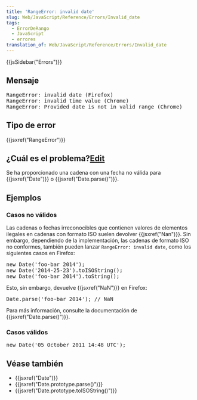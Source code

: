 ```yaml
---
title: 'RangeError: invalid date'
slug: Web/JavaScript/Reference/Errors/Invalid_date
tags:
  - ErrorDeRango
  - JavaScript
  - errores
translation_of: Web/JavaScript/Reference/Errors/Invalid_date
---
```

<div>{{jsSidebar("Errors")}}</div>

<h2 id="Mensaje">Mensaje</h2>

<pre class="syntaxbox">RangeError: invalid date (Firefox)
RangeError: invalid time value (Chrome)
RangeError: Provided date is not in valid range (Chrome)
</pre>

<h2 id="Tipo_de_error">Tipo de error</h2>

<p>{{jsxref("RangeError")}}</p>

<h2 id="¿Cuál_es_el_problemaEdit">¿Cuál es el problema?<a href="https://developer.mozilla.org/es/docs/Web/JavaScript/Reference/Errors/Invalid_array_length$edit#¿Cuál_es_el_problema" rel="nofollow, noindex"><span>Edit</span></a></h2>

<p><span id="noHighlight_0.5046278067977897">Se ha proporcionado una cadena con una fecha no válida para </span>{{jsxref("Date")}} o {{jsxref("Date.parse()")}}.</p>

<h2 id="Ejemplos">Ejemplos</h2>

<h3 id="Casos_no_válidos">Casos no válidos</h3>

<div id="destText" style="direction: ltr;">
<div><span id="noHighlight_0.47667740970902406">Las cadenas o fechas irreconocibles que contienen valores de elementos ilegales en cadenas con formato ISO suelen devolver {{jsxref("Nan")}}. Sin embargo, dependiendo de la implementación, las cadenas de formato ISO no conformes, también pueden lanzar </span><code>RangeError: invalid date</code><span>, como los siguientes casos en Firefox:</span></div>

<div> </div>
</div>

<pre class="brush: js example-bad">new Date('foo-bar 2014');
new Date('2014-25-23').toISOString();
new Date('foo-bar 2014').toString();
</pre>

<p>Esto, sin embargo, devuelve {{jsxref("NaN")}} en Firefox:</p>

<pre class="brush: js example-bad">Date.parse('foo-bar 2014'); // NaN</pre>

<p>Para más información, consulte la documentación de {{jsxref("Date.parse()")}}.</p>

<h3 id="Casos_válidos">Casos válidos</h3>

<pre class="brush: js example-good">new Date('05 October 2011 14:48 UTC');</pre>

<h2 id="Véase_también">Véase también</h2>

<ul>
 <li>{{jsxref("Date")}}</li>
 <li>{{jsxref("Date.prototype.parse()")}}</li>
 <li>{{jsxref("Date.prototype.toISOString()")}}</li>
</ul>
